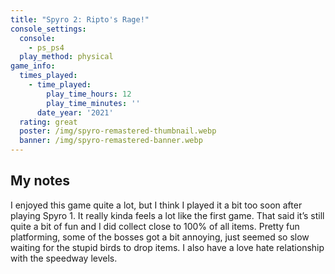 ```yaml
---
title: "Spyro 2: Ripto's Rage!"
console_settings:
  console:
    - ps_ps4
  play_method: physical
game_info:
  times_played:
    - time_played:
        play_time_hours: 12
        play_time_minutes: ''
      date_year: '2021'
  rating: great
  poster: /img/spyro-remastered-thumbnail.webp
  banner: /img/spyro-remastered-banner.webp
---
```


## My notes

I enjoyed this game quite a lot, but I think I played it a bit too soon
after playing Spyro 1. It really kinda feels a lot like the first game. That
said it’s still quite a bit of fun and I did collect close to 100% of all
items. Pretty fun platforming, some of the bosses got a bit annoying, just
seemed so slow waiting for the stupid birds to drop items. I also have a
love hate relationship with the speedway levels.
